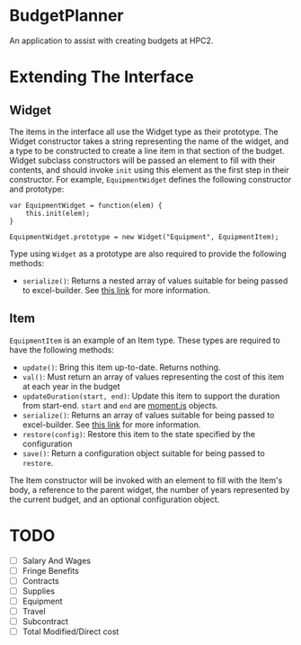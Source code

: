BudgetPlanner
=============

An application to assist with creating budgets at HPC2.

Extending The Interface
=======================

Widget
------

The items in the interface all use the Widget type as their prototype. The Widget
constructor takes a string representing the name of the widget, and a type to be
constructed to create a line item in that section of the budget. Widget subclass
constructors will be passed an element to fill with their contents, and should
invoke `init` using this element as the first step in their constructor. For example,
`EquipmentWidget` defines the following constructor and prototype:

    var EquipmentWidget = function(elem) {
        this.init(elem);
    }

    EquipmentWidget.prototype = new Widget("Equipment", EquipmentItem);

Type using `Widget` as a prototype are also required to provide the following
methods:

- `serialize()`: Returns a nested array of values suitable for being passed to excel-builder. See [this link](http://excelbuilderjs.com/) for more information.

Item
----

`EquipmentItem` is an example of an Item type. These types are required to have the
following methods:

- `update()`: Bring this item up-to-date. Returns nothing.
- `val()`: Must return an array of values representing the cost of this item at each year in the budget
- `updateDuration(start, end)`: Update this item to support the duration from start-end. `start` and `end` are [moment.js](http://momentjs.com/) objects.
- `serialize()`: Returns an array of values suitable for being passed to excel-builder. See [this link](http://excelbuilderjs.com/) for more information.
- `restore(config)`: Restore this item to the state specified by the configuration
- `save()`: Return a configuration object suitable for being passed to `restore`.

The Item constructor will be invoked with an element to fill with the Item's body,
a reference to the parent widget, the number of years represented by the current
budget, and an optional configuration object.

TODO
====

- [ ] Salary And Wages
- [ ] Fringe Benefits
- [ ] Contracts
- [ ] Supplies
- [ ] Equipment
- [ ] Travel
- [ ] Subcontract
- [ ] Total Modified/Direct cost
